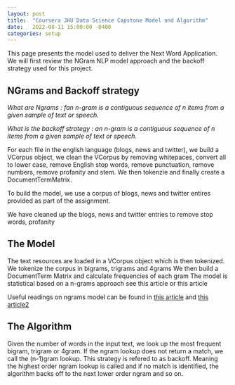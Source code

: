 ```yaml
---
layout: post
title:  "Coursera JHU Data Science Capstone Model and Algorithm"
date:   2022-08-11 15:00:00 -0400
categories: setup
---
```


This page presents the model used to deliver the Next Word Application. We will first review the NGram NLP model approach and the backoff strategy used for this project. 

## NGrams and Backoff strategy

*What are Ngrams : fan n-gram is a contiguous sequence of n items from a given sample of text or speech.*

*What is the backoff strategy : an n-gram is a contiguous sequence of n items from a given sample of text or speech.*

For each file in the english language (blogs, news and twitter), we build a VCorpus object, we clean the VCorpus by removing whitepaces, convert all to lower case, remove English stop words, remove punctuation, remove numbers, remove profanity and stem. We then tokenzie and finally create a DocumentTermMatrix.

To build the model, we use a corpus of blogs, news and twitter entires provided as part of the assignment.

We have cleaned up the blogs, news and twitter entries to remove stop words, profanity

## The Model 

The text resources are loaded in a VCorpus object which is then tokenized. We tokenize the corpus in bigrams, trigrams and 4grams
We then build a DocumentTerm Matrix and calculate frequencies of each gram
The model is statistical based on a n-grams approach see this article or this article

Useful readings on ngrams model can be found in [this article](https://towardsai.net/p/nlp/how-do-language-models-predict-the-next-word) and [this article2](https://towardsdatascience.com/sentence-generation-with-n-gram-21a5eef36a1b)

## The Algorithm

Given the number of words in the input text, we look up the most frequent bigram, trigram or 4gram.
If the ngram lookup does not return a match, we call the (n-1)gram lookup. This strategy is refered to as backoff. Meaning the highest order ngram lookup is called and if no match is identified, the algorithm backs off to the next lower order ngram and so on.